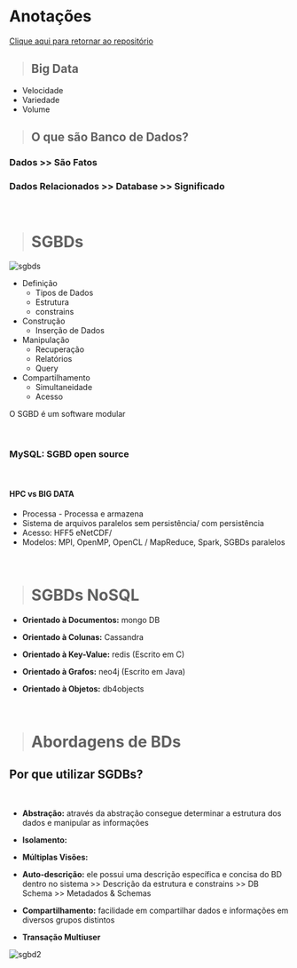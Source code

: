 # **Anotações**

[Clique aqui para retornar ao repositório](https://github.com/ngadev23/Database-Experience-DIO)

> ## **Big Data**
 - Velocidade
 - Variedade
 - Volume


> ## **O que são Banco de Dados?**

### Dados >> São Fatos
### Dados Relacionados >> Database >> Significado

&nbsp;
> # **SGBDs**

![sgbds](https://leonardofnsca.files.wordpress.com/2021/03/sgbdmercado.png?w=500)

- Definição 
   - Tipos de Dados
   - Estrutura
   - constrains
- Construção
   - Inserção de Dados
- Manipulação
   - Recuperação
   - Relatórios
   - Query
- Compartilhamento
  - Simultaneidade
  - Acesso

O SGBD é um software modular

&nbsp;
### **MySQL: SGBD open source**

&nbsp;
#### HPC vs BIG DATA

- Processa - Processa e armazena
- Sistema de arquivos paralelos sem persistência/ com persistência
- Acesso: HFF5 eNetCDF/ 
- Modelos: MPI, OpenMP, OpenCL / MapReduce, Spark, SGBDs paralelos

&nbsp;
> # **SGBDs NoSQL**

- **Orientado à Documentos:**  mongo DB

- **Orientado à Colunas:** Cassandra

- **Orientado à Key-Value:** redis (Escrito em C)

- **Orientado à Grafos:** neo4j (Escrito em Java)

- **Orientado à Objetos:** db4objects 

&nbsp;
> # **Abordagens de BDs**

   ## Por que utilizar SGDBs?

&nbsp;

- **Abstração:** através da abstração consegue determinar a estrutura dos dados e manipular as informações
&nbsp;

- **Isolamento:** 
- **Múltiplas Visões:**
- **Auto-descrição:** ele possui uma descrição específica e concisa do BD dentro no sistema >> Descrição da estrutura e constrains >> DB Schema >> Metadados & Schemas
- **Compartilhamento:** facilidade em compartilhar dados e informações em diversos grupos distintos
- **Transação Multiuser**


![sgbd2](https://cdn-icons-png.flaticon.com/512/2906/2906274.png)


